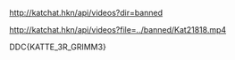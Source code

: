 http://katchat.hkn/api/videos?dir=banned

http://katchat.hkn/api/videos?file=../banned/Kat21818.mp4

DDC{KATTE_3R_GRIMM3}